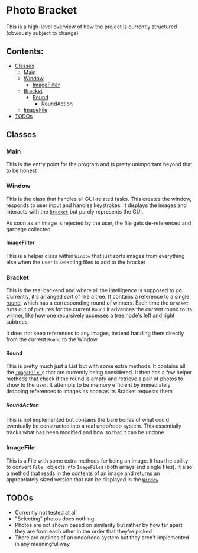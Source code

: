 # Photo Bracket

This is a high-level overview of how the project is currently structured (obviously subject to
 change)

## Contents:
* [Classes](#classes)
    * [Main](#main)
    * [Window](#window)
        * [ImageFilter](#imagefilter)
    * [Bracket](#bracket)
        * [Round](#round)
            * [RoundAction](#roundaction)
    * [ImageFile](#imagefile)
* [TODOs](#todos)

## Classes

### Main
This is the entry point for the program and is pretty unimportant beyond that to be honest

### Window
This is the class that handles all GUI-related tasks. This creates the window, responds to user
 input and handles keystrokes. It displays the images and interacts with the [`Bracket`](#bracket) but
  purely
  represents the GUI.
  
  As soon as an image is rejected by the user, the file gets de-referenced and garbage collected.
  
#### ImageFilter
This is a helper class within `Window` that just sorts images from everything else when the user is
 selecting files to add to the bracket

### Bracket
This is the real backend and where all the intelligence is supposed to go. Currently, it's
 arranged sort of like a tree. It contains a reference to a single [round](#round), which has a
  corresponding round of winners. Each time the `Bracket` runs out of pictures for the current
   `Round` it advances the current round to its winner, like how one recursively accesses a tree
    node's left and right subtrees.
    
It does not keep references to any images, instead handing them directly from the current
     `Round` to the Window

#### Round
This is pretty much just a List but with some extra methods. It contains all the [`ImageFile
`](#imagefile)s that
 are currently being considered. It then has a few helper methods that check if the round is
  empty and retrieve a pair of photos to show to the user. It attempts to be memory efficient by
   immediately dropping references to images as soon as its Bracket requests them.
   
##### RoundAction
This is not implemented but contains the bare bones of what could eventually be constructed into
 a real undo/redo system. This essentially tracks what has been modified and how so that it can
  be undone.


### ImageFile
This is a File with some extra methods for being an image. It has the ability to convert `File
` objects into `ImageFile`s (both arrays and single files). It also a method that reads in the
 contents of an image and returns an appropriately sized version that can be displayed in the
  [`Window`](#window)
  

## TODOs

* Currently not tested at all
* "Selecting" photos does nothing
* Photos are not shown based on similarity but rather by how far apart they are from each other
 in the order that they're picked
* There are outlines of an undo/redo system but they aren't implemented in any meaningful way
